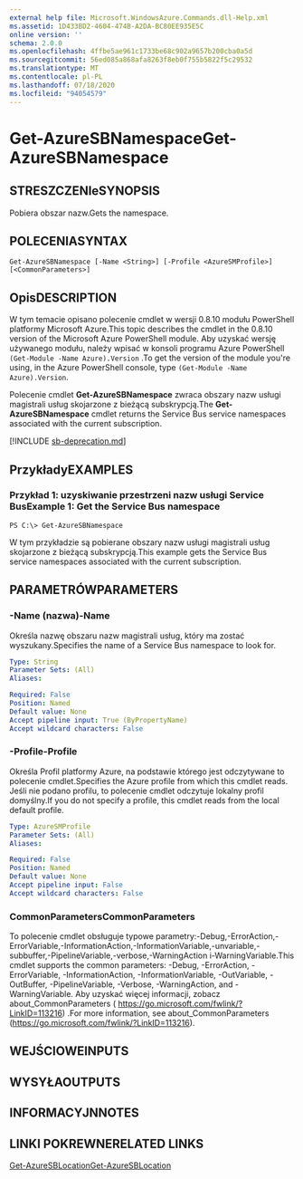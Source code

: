 ```yaml
---
external help file: Microsoft.WindowsAzure.Commands.dll-Help.xml
ms.assetid: 1D433BD2-4604-474B-A2DA-BC80EE935E5C
online version: ''
schema: 2.0.0
ms.openlocfilehash: 4ffbe5ae961c1733be68c902a9657b200cba0a5d
ms.sourcegitcommit: 56ed085a868afa8263f8eb0f755b5822f5c29532
ms.translationtype: MT
ms.contentlocale: pl-PL
ms.lasthandoff: 07/18/2020
ms.locfileid: "94054579"
---
```

# <span data-ttu-id="db74b-101">Get-AzureSBNamespace</span><span class="sxs-lookup"><span data-stu-id="db74b-101">Get-AzureSBNamespace</span></span>

## <span data-ttu-id="db74b-102">STRESZCZENIe</span><span class="sxs-lookup"><span data-stu-id="db74b-102">SYNOPSIS</span></span>
<span data-ttu-id="db74b-103">Pobiera obszar nazw.</span><span class="sxs-lookup"><span data-stu-id="db74b-103">Gets the namespace.</span></span>


## <span data-ttu-id="db74b-104">POLECENIA</span><span class="sxs-lookup"><span data-stu-id="db74b-104">SYNTAX</span></span>

```
Get-AzureSBNamespace [-Name <String>] [-Profile <AzureSMProfile>] [<CommonParameters>]
```

## <span data-ttu-id="db74b-105">Opis</span><span class="sxs-lookup"><span data-stu-id="db74b-105">DESCRIPTION</span></span>
<span data-ttu-id="db74b-106">W tym temacie opisano polecenie cmdlet w wersji 0.8.10 modułu PowerShell platformy Microsoft Azure.</span><span class="sxs-lookup"><span data-stu-id="db74b-106">This topic describes the cmdlet in the 0.8.10 version of the Microsoft Azure PowerShell module.</span></span>
<span data-ttu-id="db74b-107">Aby uzyskać wersję używanego modułu, należy wpisać w konsoli programu Azure PowerShell `(Get-Module -Name Azure).Version` .</span><span class="sxs-lookup"><span data-stu-id="db74b-107">To get the version of the module you're using, in the Azure PowerShell console, type `(Get-Module -Name Azure).Version`.</span></span>

<span data-ttu-id="db74b-108">Polecenie cmdlet **Get-AzureSBNamespace** zwraca obszary nazw usługi magistrali usług skojarzone z bieżącą subskrypcją.</span><span class="sxs-lookup"><span data-stu-id="db74b-108">The **Get-AzureSBNamespace** cmdlet returns the Service Bus service namespaces associated with the current subscription.</span></span>

[!INCLUDE [sb-deprecation.md](../include/sb-deprecation.md)]

## <span data-ttu-id="db74b-109">Przykłady</span><span class="sxs-lookup"><span data-stu-id="db74b-109">EXAMPLES</span></span>

### <span data-ttu-id="db74b-110">Przykład 1: uzyskiwanie przestrzeni nazw usługi Service Bus</span><span class="sxs-lookup"><span data-stu-id="db74b-110">Example 1: Get the Service Bus namespace</span></span>
```
PS C:\> Get-AzureSBNamespace
```

<span data-ttu-id="db74b-111">W tym przykładzie są pobierane obszary nazw usługi magistrali usług skojarzone z bieżącą subskrypcją.</span><span class="sxs-lookup"><span data-stu-id="db74b-111">This example gets the Service Bus service namespaces associated with the current subscription.</span></span>

## <span data-ttu-id="db74b-112">PARAMETRÓW</span><span class="sxs-lookup"><span data-stu-id="db74b-112">PARAMETERS</span></span>

### <span data-ttu-id="db74b-113">-Name (nazwa)</span><span class="sxs-lookup"><span data-stu-id="db74b-113">-Name</span></span>
<span data-ttu-id="db74b-114">Określa nazwę obszaru nazw magistrali usług, który ma zostać wyszukany.</span><span class="sxs-lookup"><span data-stu-id="db74b-114">Specifies the name of a Service Bus namespace to look for.</span></span>

```yaml
Type: String
Parameter Sets: (All)
Aliases: 

Required: False
Position: Named
Default value: None
Accept pipeline input: True (ByPropertyName)
Accept wildcard characters: False
```

### <span data-ttu-id="db74b-115">-Profile</span><span class="sxs-lookup"><span data-stu-id="db74b-115">-Profile</span></span>
<span data-ttu-id="db74b-116">Określa Profil platformy Azure, na podstawie którego jest odczytywane to polecenie cmdlet.</span><span class="sxs-lookup"><span data-stu-id="db74b-116">Specifies the Azure profile from which this cmdlet reads.</span></span>
<span data-ttu-id="db74b-117">Jeśli nie podano profilu, to polecenie cmdlet odczytuje lokalny profil domyślny.</span><span class="sxs-lookup"><span data-stu-id="db74b-117">If you do not specify a profile, this cmdlet reads from the local default profile.</span></span>

```yaml
Type: AzureSMProfile
Parameter Sets: (All)
Aliases: 

Required: False
Position: Named
Default value: None
Accept pipeline input: False
Accept wildcard characters: False
```

### <span data-ttu-id="db74b-118">CommonParameters</span><span class="sxs-lookup"><span data-stu-id="db74b-118">CommonParameters</span></span>
<span data-ttu-id="db74b-119">To polecenie cmdlet obsługuje typowe parametry:-Debug,-ErrorAction,-ErrorVariable,-InformationAction,-InformationVariable,-unvariable,-subbuffer,-PipelineVariable,-verbose,-WarningAction i-WarningVariable.</span><span class="sxs-lookup"><span data-stu-id="db74b-119">This cmdlet supports the common parameters: -Debug, -ErrorAction, -ErrorVariable, -InformationAction, -InformationVariable, -OutVariable, -OutBuffer, -PipelineVariable, -Verbose, -WarningAction, and -WarningVariable.</span></span> <span data-ttu-id="db74b-120">Aby uzyskać więcej informacji, zobacz about_CommonParameters ( https://go.microsoft.com/fwlink/?LinkID=113216) .</span><span class="sxs-lookup"><span data-stu-id="db74b-120">For more information, see about_CommonParameters (https://go.microsoft.com/fwlink/?LinkID=113216).</span></span>

## <span data-ttu-id="db74b-121">WEJŚCIOWE</span><span class="sxs-lookup"><span data-stu-id="db74b-121">INPUTS</span></span>

## <span data-ttu-id="db74b-122">WYSYŁA</span><span class="sxs-lookup"><span data-stu-id="db74b-122">OUTPUTS</span></span>

## <span data-ttu-id="db74b-123">INFORMACYJN</span><span class="sxs-lookup"><span data-stu-id="db74b-123">NOTES</span></span>

## <span data-ttu-id="db74b-124">LINKI POKREWNE</span><span class="sxs-lookup"><span data-stu-id="db74b-124">RELATED LINKS</span></span>

[<span data-ttu-id="db74b-125">Get-AzureSBLocation</span><span class="sxs-lookup"><span data-stu-id="db74b-125">Get-AzureSBLocation</span></span>](./Get-AzureSBLocation.md)



